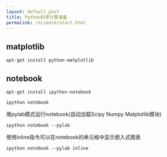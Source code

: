 ```yaml
---
layout: default_post
title: Python科学计算准备
permalink: /science/start.html
---
```


matplotlib
----------

`apt-get install python-matplotlib`


notebook
-------
`apt-get install ipython-notebook`

`ipython notebook`

用pylab模式运行notebook(自动加载Scipy Numpy Matplotlib模块)

`ipython notebook --pylab`

使用inline指令可以在notebook的单元格中显示嵌入式图表

`ipython notebook --pylab inline`
